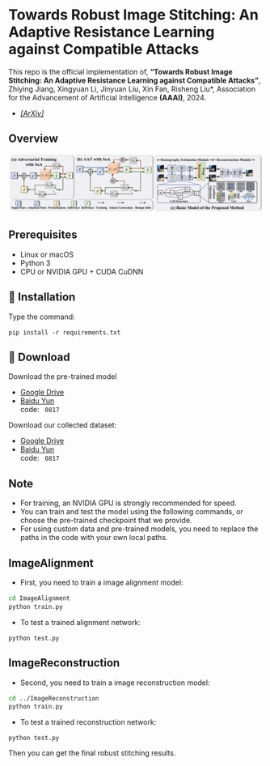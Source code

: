 # Towards Robust Image Stitching: An Adaptive Resistance Learning against Compatible Attacks
This repo is the official implementation of,
**“Towards Robust Image Stitching: An Adaptive Resistance Learning against Compatible Attacks”**, 
Zhiying Jiang, Xingyuan Li, Jinyuan Liu, Xin Fan, Risheng Liu*, Association for the Advancement of Artificial Intelligence __(AAAI)__, 2024.

- [*[ArXiv]*](https://arxiv.org/abs/2402.15959)

## Overview
<p align="center">
  <img src="Overview.png" alt="avatar">
</p>


## Prerequisites
- Linux or macOS
- Python 3
- CPU or NVIDIA GPU + CUDA CuDNN

## 🔑 Installation
Type the command:
```
pip install -r requirements.txt
```

## 🤖 Download
Download the pre-trained model
- [Google Drive](https://drive.google.com/drive/folders/1HvAHd3QGUmXwrY7P-oW65RNka-Av4h8K?usp=sharing)
- [Baidu Yun](https://pan.baidu.com/s/1x3l1eGO27ScgUksgG9l9zg) \
code:
​```
0817
​```

Download our collected dataset:
- [Google Drive](https://drive.google.com/file/d/1gYc37cJtfsLV6s38nPROp2EHIhnuhOEl/view?usp=sharing)
- [Baidu Yun](https://pan.baidu.com/s/1dTZIdYjPuNAWFdmqbRDzSw) \
code:
​```
0817
​```
## Note
  * For training, an NVIDIA GPU is strongly recommended for speed.
  * You can train and test the model using the following commands, or choose the pre-trained checkpoint that we provide.
  * For using custom data and pre-trained models, you need to replace the paths in the code with your own local paths.

## ImageAlignment
- First, you need to train a image alignment model:
```bash
cd ImageAlignment
python train.py
```
- To test a trained alignment network:

```Shell
python test.py
```

## ImageReconstruction
- Second, you need to train a image reconstruction model:
```bash
cd ../ImageReconstruction
python train.py
```
- To test a trained reconstruction network:

```Shell
python test.py
```
Then you can get the final robust stitching results.

